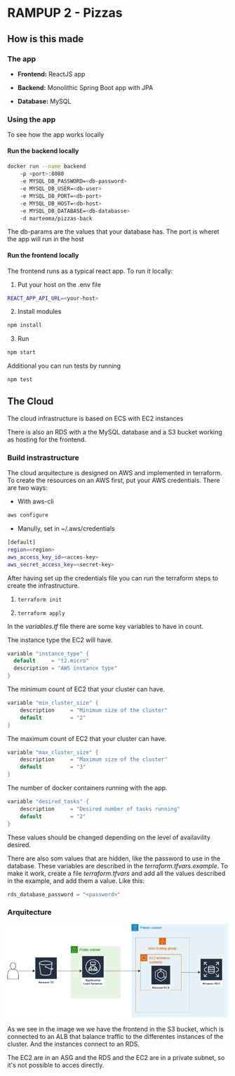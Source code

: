 # RAMPUP 2 - Pizzas

## How is this made

### The app

* __Frontend:__ ReactJS app

* __Backend:__ Monolithic Spring Boot app with JPA

* __Database:__ MySQL

### Using the app

To see how the app works locally

#### Run the backend locally

```bash
docker run --name backend
    -p <port>:8080
    -e MYSQL_DB_PASSWORD=<db-password>
    -e MYSQL_DB_USER=<db-user>
    -e MYSQL_DB_PORT=<db-port>
    -e MYSQL_DB_HOST=<db-host>
    -e MYSQL_DB_DATABASE=<db-databasse>
    -d marteoma/pizzas-back
```

The db-params are the values that your database has.
The port is wheret the app will run in the host

#### Run the frontend locally

The frontend runs as a typical react app.
To run it locally:

1. Put your host on the .env file

```bash
REACT_APP_API_URL=<your-host>
```

2. Install modules

```bash
npm install
```

3. Run

```bash
npm start
```

Additional you can run tests by running

```bash
npm test
```

## The Cloud

The cloud infrastructure is based on ECS with EC2 instances

There is also an RDS with a the MySQL database and a S3 bucket working as hosting for the frontend.

### Build instrastructure

The cloud arquitecture is designed on AWS and implemented in terraform.
To create the resources on an AWS first, put your AWS credentials. There are two ways:

* With aws-cli

```bash
aws configure
```

* Manully, set in ~/.aws/credentials

```bash
[default]
region=<region>
aws_access_key_id=<acces-key>
aws_secret_access_key=<secret-key>
```

After having set up the credentials file you can run the terraform steps to create the infrastructure.

1. ```terraform init```

2. ```terraform apply```

In the _variables.tf_ file there are some key variables to have in count.

The instance type the EC2 will have.
```H
variable "instance_type" {
  default     = "t2.micro"
  description = "AWS instance type"
}
```

The minimum count of EC2 that your cluster can have.
```H
variable "min_cluster_size" {
    description     = "Minimum size of the cluster"
    default         = "2"
}
```

The maximum count of EC2 that your cluster can have.
```H
variable "max_cluster_size" {
    description     = "Maximum size of the cluster"
    default         = "3"
}
```

The number of docker containers running with the app.
```H
variable "desired_tasks" {
    description     = "Desired number of tasks running"
    default         = "2"
}
```

These values should be changed depending on the level of availavility desired.

There are also som values that are hidden, like the password to use in the database. These variables are described in the _terraform.tfvars.example_. To make it work, create a file _terraform.tfvars_ and add all the values described in the example, and add them a value. Like this:

```H
rds_database_password = "<password>"
```

### Arquitecture

![Arquitecture](Arquitecture.png)

As we see in the image we we have the frontend in the S3 bucket, which is connected to an ALB that balance traffic to the differentes instances of the cluster. And the instances connect to an RDS.

The EC2 are in an ASG and the RDS and the EC2 are in a private subnet, so it's not possible to acces directly.
